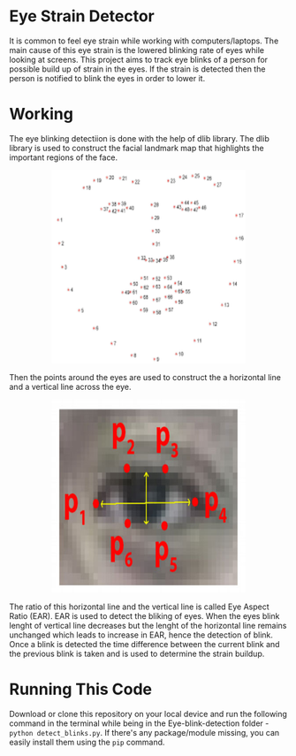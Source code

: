 # Eye Strain Detector

It is common to feel eye strain while working with computers/laptops. The main cause of this eye strain is the lowered blinking rate of eyes while looking at screens. This project aims to track eye blinks of a person for possible build up of strain in the eyes. If the strain is detected then the person is notified to blink the eyes in order to lower it.

# Working

 The eye blinking detectiion is done with the help of dlib library. The dlib library is used to construct the facial landmark map       that highlights the important regions of the face.
<p align="center">
<img src="examples/facemap.png" height="350" width="350"/>
</p>
 Then the points around the eyes are used to construct the a horizontal line and a vertical line across the eye.
<p align="center">
<img src="examples/eyelandmark.jpg" height="350" width="350"/>
</p>
 The ratio of this horizontal line and the vertical line is called Eye Aspect Ratio (EAR). EAR is used to detect the bliking of eyes. When the eyes blink lenght of vertical line decreases but the lenght of the horizontal line remains unchanged which leads to increase in EAR, hence the detection of blink.
 Once a blink is detected the time difference between the current blink and the previous blink is taken and is used to determine the strain buildup.
 
 # Running This Code
 
 Download or clone this repository on your local device and run the following command in the terminal while being in the Eye-blink-detection folder -  `python detect_blinks.py`. If there's any package/module missing, you can easily install them using the `pip` command.
